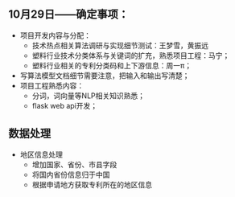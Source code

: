 ## 10月29日——确定事项：
- 项目开发内容与分配：
  - 技术热点相关算法调研与实现细节测试：王梦雪，黄振远
  - 塑料行业技术分类体系与关键词的扩充，熟悉项目工程：马宁；
  - 塑料行业相关的专利分类码和上下游信息：周一π；
- 写算法模型文档细节需要注意，把输入和输出写清楚；
- 项目工程熟悉内容：
    - 分词，词向量等NLP相关知识熟悉；
    - flask web api开发；

## 数据处理
- 地区信息处理
  - 增加国家、省份、市县字段
  - 将国内省份信息归于中国
  - 根据申请地方获取专利所在的地区信息